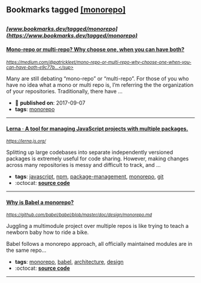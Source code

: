 ## Bookmarks tagged [[monorepo]](https://www.bookmarks.dev/search?q=[monorepo])

_<sup><sup>[www.bookmarks.dev/tagged/monorepo](https://www.bookmarks.dev/tagged/monorepo)</sup></sup>_
---
#### [Mono-repo or multi-repo? Why choose one, when you can have both?](https://medium.com/@patrickleet/mono-repo-or-multi-repo-why-choose-one-when-you-can-have-both-e9c77bd0c668#:~:text=Mono%2Drepos%20are%20a%20source,to%20everything%20in%20one%20shot.&text=Multi%2Drepos%20on%20the%20other,into%20their%20own%20separate%20repositories.)
_<sup>https://medium.com/@patrickleet/mono-repo-or-multi-repo-why-choose-one-when-you-can-have-both-e9c77b...</sup>_

Many are still debating “mono-repo” or “multi-repo”. For those of you who have no idea what a mono or multi repo is, I’m referring the the organization of your repositories. Traditionally, there have ...
* :calendar: **published on**: 2017-09-07
* **tags**: [monorepo](../tagged/monorepo.md)
---
#### [Lerna · A tool for managing JavaScript projects with multiple packages.](https://lerna.js.org/)
_<sup>https://lerna.js.org/</sup>_

Splitting up large codebases into separate independently versioned packages is extremely useful for code sharing. However, making changes across many repositories is messy and difficult to track, and ...
* **tags**: [javascript](../tagged/javascript.md), [npm](../tagged/npm.md), [package-management](../tagged/package-management.md), [monorepo](../tagged/monorepo.md), [git](../tagged/git.md)
* :octocat: **[source code](https://github.com/lerna/lerna)**
---
#### [Why is Babel a monorepo?](https://github.com/babel/babel/blob/master/doc/design/monorepo.md)
_<sup>https://github.com/babel/babel/blob/master/doc/design/monorepo.md</sup>_

Juggling a multimodule project over multiple repos is like trying to teach a newborn baby how to
ride a bike.

Babel follows a monorepo approach, all officially maintained modules are in the same repo...
* **tags**: [monorepo](../tagged/monorepo.md), [babel](../tagged/babel.md), [architecture](../tagged/architecture.md), [design](../tagged/design.md)
* :octocat: **[source code](https://github.com/babel/babel)**
---
